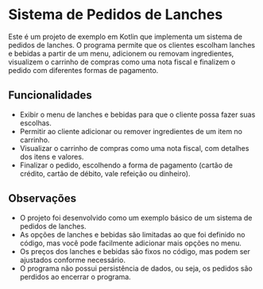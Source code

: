 # Sistema de Pedidos de Lanches

Este é um projeto de exemplo em Kotlin que implementa um sistema de pedidos de lanches. O programa permite que os clientes escolham lanches e bebidas a partir de um menu, adicionem ou removam ingredientes, visualizem o carrinho de compras como uma nota fiscal e finalizem o pedido com diferentes formas de pagamento.

## Funcionalidades

- Exibir o menu de lanches e bebidas para que o cliente possa fazer suas escolhas.
- Permitir ao cliente adicionar ou remover ingredientes de um item no carrinho.
- Visualizar o carrinho de compras como uma nota fiscal, com detalhes dos itens e valores.
- Finalizar o pedido, escolhendo a forma de pagamento (cartão de crédito, cartão de débito, vale refeição ou dinheiro).

## Observações

- O projeto foi desenvolvido como um exemplo básico de um sistema de pedidos de lanches.
- As opções de lanches e bebidas são limitadas ao que foi definido no código, mas você pode facilmente adicionar mais opções no menu.
- Os preços dos lanches e bebidas são fixos no código, mas podem ser ajustados conforme necessário.
- O programa não possui persistência de dados, ou seja, os pedidos são perdidos ao encerrar o programa.
